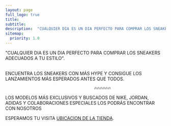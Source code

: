 ```yaml
---
layout: page
full_logo: true
title: 
subtitle: 
description:  "CUALQUIER DIA ES UN DIA PERFECTO PARA COMPRAR LOS SNEAKERS ADECUADOS A TU ESTILO A TU ESTILO"
sitemap:
  priority: 1.0
---
```

<p class="describe-text">"CUALQUIER DIA ES UN DIA PERFECTO PARA COMPRAR LOS SNEAKERS ADECUADOS A TU ESTILO".</p>
<br>
ENCUENTRA LOS SNEAKERS CON MÁS HYPE Y CONSIGUE LOS LANZAMIENTOS MÁS ESPERADOS ANTES QUE TODOS.

                                           🔥🔥🔥🔥🔥🔥

LOS MODELOS MÁS EXCLUSIVOS Y BUSCADOS DE NIKE, JORDAN, ADIDAS Y COLABORACIONES ESPECIALES LOS PODRÁS ENCONTRAR CON NOSOTROS


ESPERAMOS TU VISITA [UBICACION DE LA TIENDA](https://www.google.com.mx/maps/place/Nike+Factory+Store+Centro+Hist%C3%B3rico/@19.433621,-99.1394653,17z/data=!4m6!3m5!1s0x85d1fed2be7f2461:0x1b496c152aeed05a!8m2!3d19.4319994!4d-99.1355086!16s%2Fg%2F1td4kg8k).

<br>
<br>
<br>
<br>
<br>
<br>
<br>
